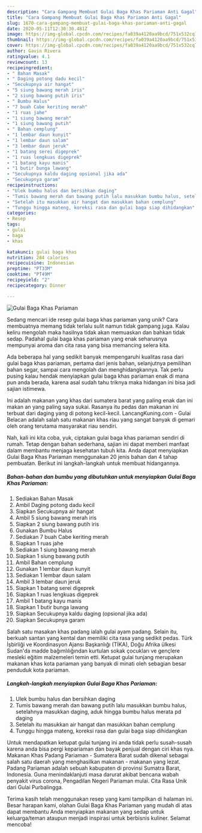 ```yaml
---
description: "Cara Gampang Membuat Gulai Baga Khas Pariaman Anti Gagal"
title: "Cara Gampang Membuat Gulai Baga Khas Pariaman Anti Gagal"
slug: 1670-cara-gampang-membuat-gulai-baga-khas-pariaman-anti-gagal
date: 2020-05-11T12:30:30.481Z
image: https://img-global.cpcdn.com/recipes/fa039a4120aa9bcd/751x532cq70/gulai-baga-khas-pariaman-foto-resep-utama.jpg
thumbnail: https://img-global.cpcdn.com/recipes/fa039a4120aa9bcd/751x532cq70/gulai-baga-khas-pariaman-foto-resep-utama.jpg
cover: https://img-global.cpcdn.com/recipes/fa039a4120aa9bcd/751x532cq70/gulai-baga-khas-pariaman-foto-resep-utama.jpg
author: Gavin Rivera
ratingvalue: 4.1
reviewcount: 13
recipeingredient:
- " Bahan Masak"
- " Daging potong dadu kecil"
- "Secukupnya air hangat"
- "5 siung bawang merah iris"
- "2 siung bawang putih iris"
- " Bumbu Halus"
- "7 buah Cabe keriting merah"
- "1 ruas jahe"
- "1 siung bawang merah"
- "1 siung bawang putih"
- " Bahan cemplung"
- "1 lembar daun kunyit"
- "1 lembar daun salam"
- "3 lembar daun jeruk"
- "1 batang serei digeprek"
- "1 ruas lengkuas digeprek"
- "1 batang kayu manis"
- "1 butir bunga lawang"
- "Secukupnya kaldu daging opsional jika ada"
- "Secukupnya garam"
recipeinstructions:
- "Ulek bumbu halus dan bersihkan daging"
- "Tumis bawang merah dan bawang putih lalu masukkan bumbu halus, setelahnya masukkan daging, aduk hingga bumbu halus merata pd daging"
- "Setelah itu masukkan air hangat dan masukkan bahan cemplung"
- "Tunggu hingga mateng, koreksi rasa dan gulai baga siap dihidangkan"
categories:
- Resep
tags:
- gulai
- baga
- khas

katakunci: gulai baga khas 
nutrition: 284 calories
recipecuisine: Indonesian
preptime: "PT33M"
cooktime: "PT49M"
recipeyield: "2"
recipecategory: Dinner

---
```



![Gulai Baga Khas Pariaman](https://img-global.cpcdn.com/recipes/fa039a4120aa9bcd/751x532cq70/gulai-baga-khas-pariaman-foto-resep-utama.jpg)

Sedang mencari ide resep gulai baga khas pariaman yang unik? Cara membuatnya memang tidak terlalu sulit namun tidak gampang juga. Kalau keliru mengolah maka hasilnya tidak akan memuaskan dan bahkan tidak sedap. Padahal gulai baga khas pariaman yang enak seharusnya mempunyai aroma dan cita rasa yang bisa memancing selera kita.

Ada beberapa hal yang sedikit banyak mempengaruhi kualitas rasa dari gulai baga khas pariaman, pertama dari jenis bahan, selanjutnya pemilihan bahan segar, sampai cara mengolah dan menghidangkannya. Tak perlu pusing kalau hendak menyiapkan gulai baga khas pariaman enak di mana pun anda berada, karena asal sudah tahu triknya maka hidangan ini bisa jadi sajian istimewa.

Ini adalah makanan yang khas dari sumatera barat yang paling enak dan ini makan an yang paling saya sukai. Rasanya itu pedas dan makanan ini terbuat dari daging yang di potong kecil-kecil. LancangKuning.com - Gulai Belacan adalah salah satu makanan khas riau yang sangat banyak di gemari oleh orang terutama masyarakat riau sendiri.


Nah, kali ini kita coba, yuk, ciptakan gulai baga khas pariaman sendiri di rumah. Tetap dengan bahan sederhana, sajian ini dapat memberi manfaat dalam membantu menjaga kesehatan tubuh kita. Anda dapat menyiapkan Gulai Baga Khas Pariaman menggunakan 20 jenis bahan dan 4 tahap pembuatan. Berikut ini langkah-langkah untuk membuat hidangannya.

<!--inarticleads1-->

##### Bahan-bahan dan bumbu yang dibutuhkan untuk menyiapkan Gulai Baga Khas Pariaman:

1. Sediakan  Bahan Masak
1. Ambil  Daging potong dadu kecil
1. Siapkan Secukupnya air hangat
1. Ambil 5 siung bawang merah iris
1. Siapkan 2 siung bawang putih iris
1. Gunakan  Bumbu Halus
1. Sediakan 7 buah Cabe keriting merah
1. Siapkan 1 ruas jahe
1. Sediakan 1 siung bawang merah
1. Siapkan 1 siung bawang putih
1. Ambil  Bahan cemplung
1. Gunakan 1 lembar daun kunyit
1. Sediakan 1 lembar daun salam
1. Ambil 3 lembar daun jeruk
1. Siapkan 1 batang serei digeprek
1. Siapkan 1 ruas lengkuas digeprek
1. Ambil 1 batang kayu manis
1. Siapkan 1 butir bunga lawang
1. Siapkan Secukupnya kaldu daging (opsional jika ada)
1. Siapkan Secukupnya garam


Salah satu masakan khas padang ialah gulai ayam padang. Selain itu, berkuah santan yang kental dan memiliki cita rasa yang sedikit pedas. Türk İşbirliği ve Koordinasyon Ajansı Başkanlığı (TİKA), Doğu Afrika ülkesi Sudan&#39;da madde bağımlılığından kurtulan sokak çocukları ve gençlere mesleki eğitim malzemeleri temin etti. Ketupat gulai tunjang merupakan makanan khas kota pariaman yang banyak di minati oleh sebagian besar penduduk kota pariaman. 

<!--inarticleads2-->

##### Langkah-langkah menyiapkan Gulai Baga Khas Pariaman:

1. Ulek bumbu halus dan bersihkan daging
1. Tumis bawang merah dan bawang putih lalu masukkan bumbu halus, setelahnya masukkan daging, aduk hingga bumbu halus merata pd daging
1. Setelah itu masukkan air hangat dan masukkan bahan cemplung
1. Tunggu hingga mateng, koreksi rasa dan gulai baga siap dihidangkan


Untuk mendapatkan ketupat gulai tunjang ini anda tidak perlu susah-susah karena anda bisa pergi kepariaman dan bayak penjual dengan ciri khas nya. Makanan Khas Padang Pariaman - Sumatera Barat sudah dikenal sebagai salah satu daerah yang menghasilkan makanan - makanan yang lezat. Padang Pariaman adalah sebuah kabupaten di provinsi Sumatra Barat, Indonesia. Guna menindaklanjuti masa darurat akibat bencana wabah penyakit virus corona, Pengadilan Negeri Pariaman mulai. Cita Rasa Unik dari Gulai Purbalingga. 

Terima kasih telah menggunakan resep yang kami tampilkan di halaman ini. Besar harapan kami, olahan Gulai Baga Khas Pariaman yang mudah di atas dapat membantu Anda menyiapkan makanan yang sedap untuk keluarga/teman ataupun menjadi inspirasi untuk berbisnis kuliner. Selamat mencoba!
